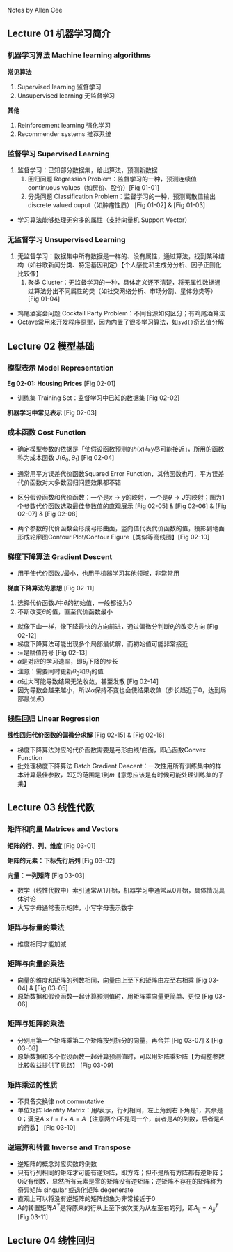 Notes by Allen Cee



## Lecture 01 机器学习简介



### 机器学习算法 Machine learning algorithms

**常见算法**

1. Supervised learning 监督学习
2. Unsupervised learning 无监督学习

**其他**

1. Reinforcement learning 强化学习
2. Recommender systems 推荐系统

### 监督学习 Supervised Learning

1. 监督学习：已知部分数据集，给出算法，预测新数据
   1. 回归问题 Regression Problem：监督学习的一种，预测连续值 continuous values（如房价、股价）[Fig 01-01]
   2. 分类问题 Classification Problem：监督学习的一种，预测离散值输出 discrete valued ouput（如肿瘤性质） [Fig 01-02] & [Fig 01-03]

* 学习算法能够处理无穷多的属性（支持向量机 Support Vector）

### 无监督学习 Unsupervised Learning

1. 无监督学习：数据集中所有数据是一样的、没有属性，通过算法，找到某种结构（如谷歌新闻分类、特定基因判定）【个人感觉和主成分分析、因子正则化比较像】
   1. 聚类 Cluster：无监督学习的一种，具体定义还不清楚，将无属性数据通过算法分出不同属性的类（如社交网络分析、市场分割、星体分类等）[Fig 01-04]

* 鸡尾酒宴会问题 Cocktail Party Problem：不同音源如何区分；有鸡尾酒算法
* Octave常用来开发程序原型，因为内置了很多学习算法，如`svd()`奇艺值分解



## Lecture 02 模型基础



### 模型表示 Model Representation

**Eg 02-01: Housing Prices** [Fig 02-01]

* 训练集 Training Set：监督学习中已知的数据集 [Fig 02-02]

**机器学习中常见表示** [Fig 02-03]

### 成本函数 Cost Function

* 确定模型参数的依据是「使假设函数预测的$h(x)$与$y$尽可能接近」，所用的函数称为成本函数 $J(\theta_0, \theta_1)$ [Fig 02-04]

* 通常用平方误差代价函数Squared Error Function，其他函数也可，平方误差代价函数对大多数回归问题效果都不错
* 区分假设函数和代价函数：一个是$x\to y$的映射，一个是$\theta \to J$的映射；图为1个参数代价函数选取最佳参数值的直观展示 [Fig 02-05] & [Fig 02-06] & [Fig 02-07] & [Fig 02-08]
* 两个参数的代价函数会形成弓形曲面，竖向值代表代价函数的值，投影到地面形成轮廓图Contour Plot/Contour Figure【类似等高线图】[Fig 02-10]

### 梯度下降算法 Gradient Descent

* 用于使代价函数$J$最小，也用于机器学习其他领域，非常常用

**梯度下降算法的思想** [Fig 02-11]

1. 选择代价函数$J$中$\theta$的初始值，一般都设为$0$
2. 不断改变$\theta$的值，直至代价函数最小

* 就像下山一样，像下降最快的方向前进，通过偏微分判断$\theta_i$的改变方向 [Fig 02-12]
* 梯度下降算法可能出现多个局部最优解，而初始值可能非常接近
* $:=$是赋值符号 [Fig 02-13]
* $\alpha$是对应的学习速率，即$\theta_i$下降的步长
* 注意：需要同时更新$\theta_0$和$\theta_1$的值
* $\alpha$过大可能导致结果无法收敛，甚至发散 [Fig 02-14]
* 因为导数会越来越小，所以$\alpha$保持不变也会使结果收敛（步长趋近于$0$，达到局部最优点）

### 线性回归 Linear Regression

**线性回归代价函数的偏微分求解** [Fig 02-15] & [Fig 02-16]

* 梯度下降算法对应的代价函数需要是弓形曲线/曲面，即凸函数Convex Function
* 批处理梯度下降算法 Batch Gradient Descent：一次性用所有训练集中的样本计算最佳参数，即$\sum$的范围是$1$到$m$【意思应该是有时候可能处理训练集的子集】



## Lecture 03 线性代数



### 矩阵和向量 Matrices and Vectors

**矩阵的行、列、维度** [Fig 03-01]

**矩阵的元素：下标先行后列** [Fig 03-02]

**向量：一列矩阵** [Fig 03-03]

* 数学（线性代数中）索引通常从1开始，机器学习中通常从0开始，具体情况具体讨论
* 大写字母通常表示矩阵，小写字母表示数字

### 矩阵与标量的乘法

* 维度相同才能加减

### 矩阵与向量的乘法

* 向量的维度和矩阵的列数相同，向量由上至下和矩阵由左至右相乘 [Fig 03-04] & [Fig 03-05]
* 原始数据和假设函数一起计算预测值时，用矩阵乘向量更简单、更快 [Fig 03-06]

### 矩阵与矩阵的乘法

* 分别用第一个矩阵乘第二个矩阵按列拆分的向量，再合并 [Fig 03-07] & [Fig 03-08]
* 原始数据和多个假设函数一起计算预测值时，可以用矩阵乘矩阵【为调整参数比较收益提供了思路】 [Fig 03-09]

### 矩阵乘法的性质

* 不具备交换律 not commutative
* 单位矩阵 Identity Matrix：用$I$表示，行列相同，左上角到右下角是1，其余是0；满足$A\times I=I\times A=A$【注意两个$I$不是同一个，前者是$A$的列数，后者是$A$的行数】 [Fig 03-10]

### 逆运算和转置 Inverse and Transpose

* 逆矩阵的概念对应实数的倒数
* 只有行列相同的矩阵才可能有逆矩阵，即方阵；但不是所有方阵都有逆矩阵；0没有倒数，显然所有元素是零的矩阵没有逆矩阵；逆矩阵不存在的矩阵称为奇异矩阵 singular 或退化矩阵 degenerate
* 直观上可以将没有逆矩阵的矩阵想象为非常接近于0
* $A$的转置矩阵$A^T$是将原来的行从上至下依次变为从左至右的列，即$A_{ij}=A^T_{ji}$ [Fig 03-11] 



## Lecture 04 线性回归

